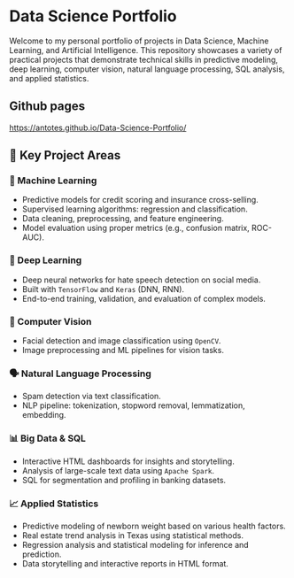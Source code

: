 # Data Science Portfolio

Welcome to my personal portfolio of projects in Data Science, Machine Learning, and Artificial Intelligence. This repository showcases a variety of practical projects that demonstrate technical skills in predictive modeling, deep learning, computer vision, natural language processing, SQL analysis, and applied statistics.

## Github pages
https://antotes.github.io/Data-Science-Portfolio/

## 📌 Key Project Areas

### 🔬 Machine Learning
- Predictive models for credit scoring and insurance cross-selling.
- Supervised learning algorithms: regression and classification.
- Data cleaning, preprocessing, and feature engineering.
- Model evaluation using proper metrics (e.g., confusion matrix, ROC-AUC).

### 🧠 Deep Learning
- Deep neural networks for hate speech detection on social media.
- Built with `TensorFlow` and `Keras` (DNN, RNN).
- End-to-end training, validation, and evaluation of complex models.

### 📸 Computer Vision
- Facial detection and image classification using `OpenCV`.
- Image preprocessing and ML pipelines for vision tasks.

### 🗣️ Natural Language Processing
- Spam detection via text classification.
- NLP pipeline: tokenization, stopword removal, lemmatization, embedding.

### 📊 Big Data & SQL
- Interactive HTML dashboards for insights and storytelling.
- Analysis of large-scale text data using `Apache Spark`.
- SQL for segmentation and profiling in banking datasets.

### 📈 Applied Statistics
- Predictive modeling of newborn weight based on various health factors.
- Real estate trend analysis in Texas using statistical methods.
- Regression analysis and statistical modeling for inference and prediction.
- Data storytelling and interactive reports in HTML format.

